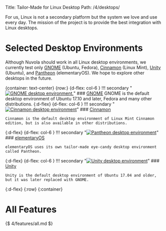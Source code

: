 Title: Tailor-Made for Linux Desktop
Path: /4/desktops/

For us, Linux is not a secondary platform but the system we love and use every day.
The mission of the project is to provide the best integration with Linux desktops.

Selected Desktop Environments
=============================

Although Nuvola should work in all Linux desktop environments, we currently test only
[GNOME](:4/desktops/gnome.html) (Ubuntu, Fedora),
[Cinnamon](:4/desktops/cinnamon.html) (Linux Mint),
[Unity](:4/desktops/unity.html) (Ubuntu),
and [Pantheon](:4/desktops/pantheon.html) (elementaryOS).
We hope to explore other desktops in the future.

{container: text-center}
{row:}
{d-flex: col-6 }
!!! secondary "[![GNOME desktop environment.](:images/4/desktops/gnome.png|330)](:4/desktops/gnome.html)"
    ### [GNOME](:4/desktops/gnome.html)
    GNOME is the default desktop environment of Ubuntu 17.10 and later, Fedora and many other distributions.
{:d-flex}
{d-flex: col-6 }
!!! secondary "[![Cinnamon desktop environment](:images/4/desktops/cinnamon/mpris.png|330)](:4/desktops/cinnamon.html)"
    ### [Cinnamon](:4/desktops/cinnamon.html)

    Cinnamon is the default desktop environment of Linux Mint Cinnamon edition, but is also available in other distributions.
{:d-flex}
{d-flex: col-6 }
!!! secondary "[![Pantheon desktop environment](:images/4/desktops/pantheon.png|330)](:4/desktops/pantheon.html)"
    ### [elementaryOS](:4/desktops/pantheon.html)

    elementaryOS uses its own tailor-made eye-candy desktop environment called Pantheon.
{:d-flex}
{d-flex: col-6 }
!!! secondary "[![Unity desktop environment](:images/4/desktops/unity.png|330)](:4/desktops/unity.html)"
    ### [Unity](:4/desktops/unity.html)

    Unity is the default desktop environment of Ubuntu 17.04 and older,
    but it was later replaced with GNOME.
{:d-flex}
{:row}
{:container}

All Features
============

{$ 4/features/all.md $}
